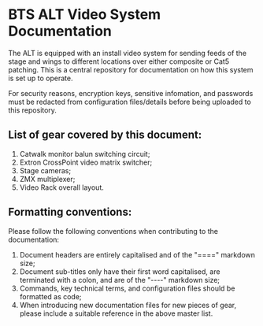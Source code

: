 BTS ALT Video System Documentation
==================================

The ALT is equipped with an install video system for sending feeds of the stage and wings to different locations over either composite or Cat5
patching. This is a central repository for documentation on how this system is set up to operate.

For security reasons, encryption keys, sensitive infomation, and passwords must be redacted from configuration files/details before being uploaded
to this repository.

List of gear covered by this document:
--------------------------------------

1. Catwalk monitor balun switching circuit;
2. Extron CrossPoint video matrix switcher;
3. Stage cameras;
4. ZMX multiplexer;
5. Video Rack overall layout.

Formatting conventions:
-----------------------

Please follow the following conventions when contributing to the documentation:

1. Document headers are entirely capitalised and of the "====" markdown size;
2. Document sub-titles only have their first word capitalised, are terminated with a colon, and are of the "----" markdown size;
3. Commands, key technical terms, and configuration files should be formatted as code;
4. When introducing new documentation files for new pieces of gear, please include a suitable reference in the above master list.
